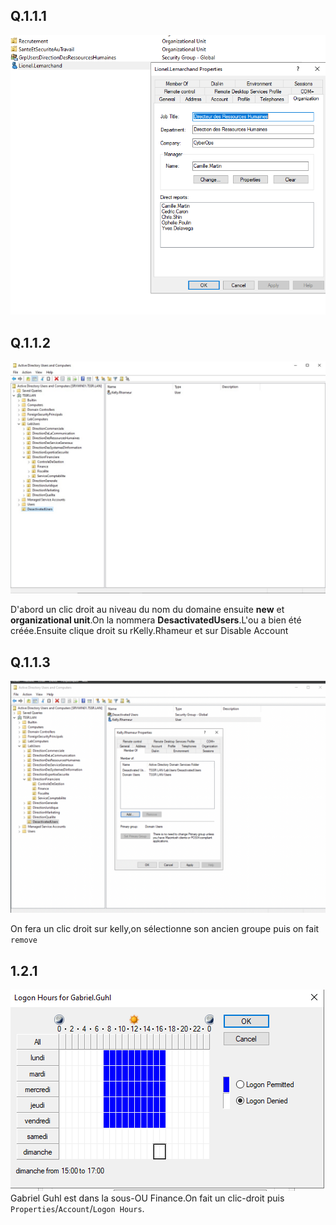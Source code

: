 ## Q.1.1.1 

![ex1](./images/Image01.png)

## Q.1.1.2

![ex1](./images/Image02.jpg)

D'abord un clic droit au niveau du nom du domaine ensuite **new** et **organizational unit**.On la nommera **DesactivatedUsers**.L'ou a bien été créée.Ensuite clique droit su rKelly.Rhameur et sur Disable Account


## Q.1.1.3

![ex1](./images/image03.png)

On fera un clic droit sur kelly,on sélectionne son ancien groupe puis on fait `remove`


## 1.2.1
![ex1](./images/Image05.png)
Gabriel Guhl est dans la sous-OU Finance.On fait un clic-droit puis `Properties`/`Account`/`Logon Hours`.

